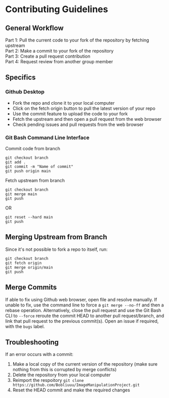 # Contributing Guidelines 
## General Workflow
Part 1: Pull the current code to your fork of the repository by fetching upstream <br>
Part 2: Make a commit to your fork of the repository <br>
Part 3: Create a pull request contribution <br>
Part 4: Request review from another group member 

## Specifics
### Github Desktop
- Fork the repo and clone it to your local computer
- Click on the fetch origin button to pull the latest version of your repo
- Use the commit feature to upload the code to your fork
- Fetch the upstream and then open a pull request from the web browser
- Check pending issues and pull requests from the web browser

### Git Bash Command Line Interface
Commit code from branch
```
git checkout branch
git add .
git commit -m "Name of commit"
git push origin main
```

Fetch upstream from branch
```
git checkout branch
git merge main
git push 
```

OR

```
git reset --hard main
git push
``` 

## Merging Upstream from Branch
Since it's not possible to fork a repo to itself, run:
```
git checkout branch
git fetch origin
git merge origin/main
git push
```

## Merge Commits
If able to fix using Github web browser, open file and resolve manually. 
If unable to fix, use the command line to force a `git merge --no-ff` and then a rebase operation. 
Alternatively, close the pull request and use the Git Bash CLI to `--force` reroute the commit HEAD to another pull request/branch, and link that pull request to the previous commit(s). 
Open an issue if required, with the `bugs` label. 

## Troubleshooting
If an error occurs with a commit: <br>
1. Make a local copy of the current version of the repository (make sure nothing from this is corrupted by merge conflicts)
2. Delete the repository from your local computer
3. Reimport the respoitory `git clone https://github.com/Bobliuuu/ImageManipulationProject.git`
4. Reset the HEAD commit and make the required changes
